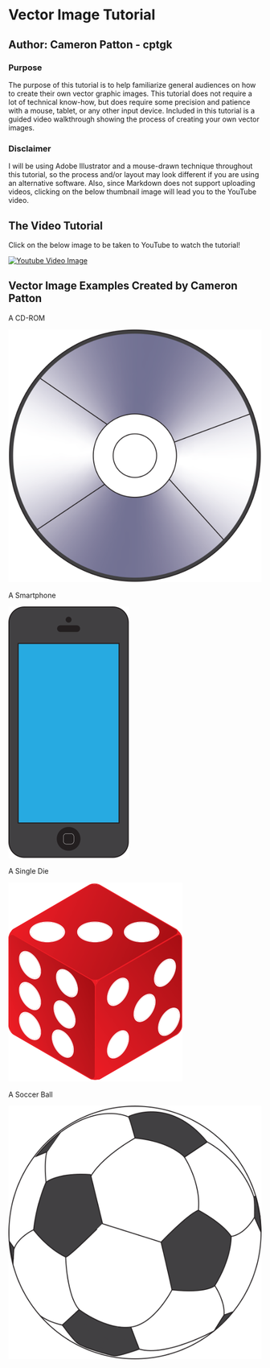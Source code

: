 # Vector Image Tutorial

## Author: Cameron Patton - cptgk

### Purpose
The purpose of this tutorial is to help familiarize general audiences on how to create their own vector graphic images. This tutorial does not require a lot of technical know-how, but does require some precision and patience with a mouse, tablet, or any other input device. Included in this tutorial is a guided video walkthrough showing the process of creating your own vector images.

### Disclaimer
I will be using Adobe Illustrator and a mouse-drawn technique throughout this tutorial, so the process and/or layout may look different if you are using an alternative software. Also, since Markdown does not support uploading videos, clicking on the below thumbnail image will lead you to the YouTube video.


## The Video Tutorial

Click on the below image to be taken to YouTube to watch the tutorial!

[![Youtube Video Image](http://img.youtube.com/vi/7KrbAWQtYWA/0.jpg)](http://www.youtube.com/watch?v=7KrbAWQtYWA "How to Create a Vector Image using Adobe Illustrator - Cameron Patton (cptgk)")

## Vector Image Examples Created by Cameron Patton

A CD-ROM

![CD-ROM SVG](CD-ROM.svg)

A Smartphone

![Smartphone SVG](Smartphone.svg)

A Single Die

![Die SVG](Die.svg)

A Soccer Ball

![Soccer Ball SVG](SoccerBall.svg)
